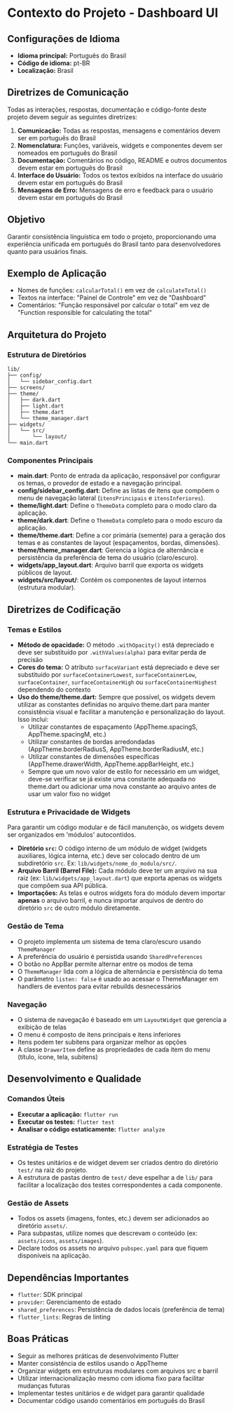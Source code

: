 # Contexto do Projeto - Dashboard UI

## Configurações de Idioma

- **Idioma principal:** Português do Brasil
- **Código de idioma:** pt-BR
- **Localização:** Brasil

## Diretrizes de Comunicação

Todas as interações, respostas, documentação e código-fonte deste projeto devem seguir as seguintes diretrizes:

1. **Comunicação:** Todas as respostas, mensagens e comentários devem ser em português do Brasil
2. **Nomenclatura:** Funções, variáveis, widgets e componentes devem ser nomeados em português do Brasil
3. **Documentação:** Comentários no código, README e outros documentos devem estar em português do Brasil
4. **Interface do Usuário:** Todos os textos exibidos na interface do usuário devem estar em português do Brasil
5. **Mensagens de Erro:** Mensagens de erro e feedback para o usuário devem estar em português do Brasil

## Objetivo

Garantir consistência linguística em todo o projeto, proporcionando uma experiência unificada em português do Brasil tanto para desenvolvedores quanto para usuários finais.

## Exemplo de Aplicação

- Nomes de funções: `calcularTotal()` em vez de `calculateTotal()`
- Textos na interface: "Painel de Controle" em vez de "Dashboard"
- Comentários: "Função responsável por calcular o total" em vez de "Function responsible for calculating the total"

## Arquitetura do Projeto

### Estrutura de Diretórios

```
lib/
├── config/
│   └── sidebar_config.dart
├── screens/
├── theme/
│   ├── dark.dart
│   ├── light.dart
│   ├── theme.dart
│   └── theme_manager.dart
├── widgets/
│   └── src/
│       └── layout/
└── main.dart
```

### Componentes Principais

- **main.dart**: Ponto de entrada da aplicação, responsável por configurar os temas, o provedor de estado e a navegação principal.
- **config/sidebar_config.dart**: Define as listas de itens que compõem o menu de navegação lateral (`itensPrincipais` e `itensInferiores`).
- **theme/light.dart**: Define o `ThemeData` completo para o modo claro da aplicação.
- **theme/dark.dart**: Define o `ThemeData` completo para o modo escuro da aplicação.
- **theme/theme.dart**: Define a cor primária (semente) para a geração dos temas e as constantes de layout (espaçamentos, bordas, dimensões).
- **theme/theme_manager.dart**: Gerencia a lógica de alternância e persistência da preferência de tema do usuário (claro/escuro).
- **widgets/app_layout.dart**: Arquivo barril que exporta os widgets públicos de layout.
- **widgets/src/layout/**: Contém os componentes de layout internos (estrutura modular).

## Diretrizes de Codificação

### Temas e Estilos

- **Método de opacidade:** O método `.withOpacity()` está depreciado e deve ser substituído por `.withValues(alpha)` para evitar perda de precisão
- **Cores do tema:** O atributo `surfaceVariant` está depreciado e deve ser substituído por `surfaceContainerLowest`, `surfaceContainerLow`, `surfaceContainer`, `surfaceContainerHigh` ou `surfaceContainerHighest` dependendo do contexto
- **Uso do theme/theme.dart:** Sempre que possível, os widgets devem utilizar as constantes definidas no arquivo theme.dart para manter consistência visual e facilitar a manutenção e personalização do layout. Isso inclui:
  - Utilizar constantes de espaçamento (AppTheme.spacingS, AppTheme.spacingM, etc.)
  - Utilizar constantes de bordas arredondadas (AppTheme.borderRadiusS, AppTheme.borderRadiusM, etc.)
  - Utilizar constantes de dimensões específicas (AppTheme.drawerWidth, AppTheme.appBarHeight, etc.)
  - Sempre que um novo valor de estilo for necessário em um widget, deve-se verificar se já existe uma constante adequada no theme.dart ou adicionar uma nova constante ao arquivo antes de usar um valor fixo no widget

### Estrutura e Privacidade de Widgets

Para garantir um código modular e de fácil manutenção, os widgets devem ser organizados em 'módulos' autocontidos.

- **Diretório `src`:** O código interno de um módulo de widget (widgets auxiliares, lógica interna, etc.) deve ser colocado dentro de um subdiretório `src`. Ex: `lib/widgets/nome_do_modulo/src/`.
- **Arquivo Barril (Barrel File):** Cada módulo deve ter um arquivo na sua raiz (ex: `lib/widgets/app_layout.dart`) que exporta apenas os widgets que compõem sua API pública.
- **Importações:** As telas e outros widgets fora do módulo devem importar **apenas** o arquivo barril, e nunca importar arquivos de dentro do diretório `src` de outro módulo diretamente.

### Gestão de Tema

- O projeto implementa um sistema de tema claro/escuro usando `ThemeManager`
- A preferência do usuário é persistida usando `SharedPreferences`
- O botão no AppBar permite alternar entre os modos de tema
- O `ThemeManager` lida com a lógica de alternância e persistência do tema
- O parâmetro `listen: false` é usado ao acessar o ThemeManager em handlers de eventos para evitar rebuilds desnecessários

### Navegação

- O sistema de navegação é baseado em um `LayoutWidget` que gerencia a exibição de telas
- O menu é composto de itens principais e itens inferiores
- Itens podem ter subitens para organizar melhor as opções
- A classe `DrawerItem` define as propriedades de cada item do menu (título, ícone, tela, subitens)

## Desenvolvimento e Qualidade

### Comandos Úteis

- **Executar a aplicação:** `flutter run`
- **Executar os testes:** `flutter test`
- **Analisar o código estaticamente:** `flutter analyze`

### Estratégia de Testes

- Os testes unitários e de widget devem ser criados dentro do diretório `test/` na raiz do projeto.
- A estrutura de pastas dentro de `test/` deve espelhar a de `lib/` para facilitar a localização dos testes correspondentes a cada componente.

### Gestão de Assets

- Todos os assets (imagens, fontes, etc.) devem ser adicionados ao diretório `assets/`.
- Para subpastas, utilize nomes que descrevam o conteúdo (ex: `assets/icons`, `assets/images`).
- Declare todos os assets no arquivo `pubspec.yaml` para que fiquem disponíveis na aplicação.

## Dependências Importantes

- `flutter`: SDK principal
- `provider`: Gerenciamento de estado
- `shared_preferences`: Persistência de dados locais (preferência de tema)
- `flutter_lints`: Regras de linting

## Boas Práticas

- Seguir as melhores práticas de desenvolvimento Flutter
- Manter consistência de estilos usando o AppTheme
- Organizar widgets em estruturas modulares com arquivos src e barril
- Utilizar internacionalização mesmo com idioma fixo para facilitar mudanças futuras
- Implementar testes unitários e de widget para garantir qualidade
- Documentar código usando comentários em português do Brasil
